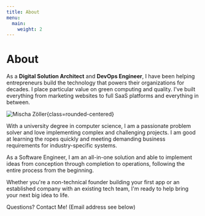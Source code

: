```yaml
---
title: About
menu:
  main:
    weight: 2
---
```


# About

As a __Digital Solution Architect__ and __DevOps Engineer__, I have been helping entrepreneurs build the technology that
powers their organizations for decades. I place particular value on green computing and quality. I've built everything 
from marketing websites to full SaaS platforms and everything in between.

![Mischa Zöller](/avatar_200_bw.jpg){class=rounded-centered}

With a university degree in computer science, I am a passionate problem solver and love implementing complex and
challenging projects. I am good at learning the ropes quickly and meeting demanding business requirements for
industry-specific systems.

As a Software Engineer, I am an all-in-one solution and able to implement ideas from conception through completion to
operations, following the entire process from the beginning.

Whether you're a non-technical founder building your first app or an established company with an existing tech team, I'm
ready to help bring your next big idea to life.

Questions? Contact Me! (Email address see below)
